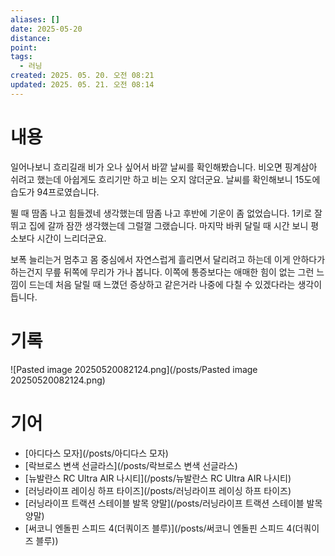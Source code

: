 ```yaml
---
aliases: []
date: 2025-05-20
distance:
point:
tags:
  - 러닝
created: 2025. 05. 20. 오전 08:21
updated: 2025. 05. 21. 오전 08:14
---
```


# 내용

일어나보니 흐리길래 비가 오나 싶어서 바깥 날씨를 확인해봤습니다. 비오면 핑계삼아 쉬려고 했는데 아쉽게도 흐리기만 하고 비는 오지 않더군요. 날씨를 확인해보니 15도에 습도가 94프로였습니다.

뛸 때 땀좀 나고 힘들겠네 생각했는데 땀좀 나고 후반에 기운이 좀 없었습니다. 1키로 잘뛰고 집에 갈까 잠깐 생각했는데 그럴껄 그랬습니다. 마지막 바퀴 달릴 때 시간 보니 평소보다 시간이 느리더군요.

보폭 늘리는거 멈추고 몸 중심에서 자연스럽게 흘리면서 달리려고 하는데 이게 안하다가 하는건지 무릎 뒤쪽에 무리가 가나 봅니다. 이쪽에 통증보다는 애매한 힘이 없는 그런 느낌이 드는데 처음 달릴 때 느꼈던 증상하고 같은거라 나중에 다칠 수 있겠다라는 생각이 듭니다.

# 기록

![Pasted image 20250520082124.png](/posts/Pasted image 20250520082124.png)

# 기어

- [아디다스 모자](/posts/아디다스 모자)
- [락브로스 변색 선글라스](/posts/락브로스 변색 선글라스)
- [뉴발란스 RC Ultra AIR 나시티](/posts/뉴발란스 RC Ultra AIR 나시티)
- [러닝라이프 레이싱 하프 타이즈](/posts/러닝라이프 레이싱 하프 타이즈)
- [러닝라이프 트랙션 스테이블 발목 양말](/posts/러닝라이프 트랙션 스테이블 발목 양말)
- [써코니 엔돌핀 스피드 4(더쿼이즈 블루)](/posts/써코니 엔돌핀 스피드 4(더쿼이즈 블루))
